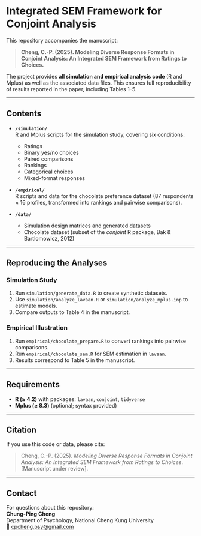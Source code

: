 # Integrated SEM Framework for Conjoint Analysis

This repository accompanies the manuscript:  

> **Cheng, C.-P. (2025). Modeling Diverse Response Formats in Conjoint Analysis: An Integrated SEM Framework from Ratings to Choices.**

The project provides **all simulation and empirical analysis code** (R and Mplus) as well as the associated data files. This ensures full reproducibility of results reported in the paper, including Tables 1–5.

---

## Contents

- **`/simulation/`**  
  R and Mplus scripts for the simulation study, covering six conditions:  
  - Ratings  
  - Binary yes/no choices  
  - Paired comparisons  
  - Rankings  
  - Categorical choices  
  - Mixed-format responses  

- **`/empirical/`**  
  R scripts and data for the chocolate preference dataset (87 respondents × 16 profiles, transformed into rankings and pairwise comparisons).  

- **`/data/`**  
  - Simulation design matrices and generated datasets  
  - Chocolate dataset (subset of the *conjoint* R package, Bak & Bartlomowicz, 2012)  

---

## Reproducing the Analyses

### Simulation Study
1. Run `simulation/generate_data.R` to create synthetic datasets.  
2. Use `simulation/analyze_lavaan.R` or `simulation/analyze_mplus.inp` to estimate models.  
3. Compare outputs to Table 4 in the manuscript.

### Empirical Illustration
1. Run `empirical/chocolate_prepare.R` to convert rankings into pairwise comparisons.  
2. Run `empirical/chocolate_sem.R` for SEM estimation in `lavaan`.  
3. Results correspond to Table 5 in the manuscript.

---

## Requirements

- **R (≥ 4.2)** with packages: `lavaan`, `conjoint`, `tidyverse`  
- **Mplus (≥ 8.3)** (optional; syntax provided)  

---

## Citation

If you use this code or data, please cite:

> Cheng, C.-P. (2025). *Modeling Diverse Response Formats in Conjoint Analysis: An Integrated SEM Framework from Ratings to Choices*. [Manuscript under review].

---

## Contact

For questions about this repository:  
**Chung-Ping Cheng**  
Department of Psychology, National Cheng Kung University  
📧 cpcheng.psy@gmail.com  

